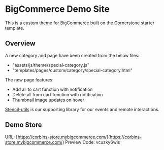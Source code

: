 # BigCommerce Demo Site

This is a custom theme for BigCommerce built on the Cornerstone starter template.

## Overview
A new category and page have been created from the below files:
* "assets/js/theme/special-category.js"
* "templates/pages/custom/category/special-category.html"

The new page features:
* Add all to cart function with notification
* Delete all from cart function with notification
* Thumbnail image updates on hover

[Stencil-utils](https://github.com/bigcommerce/stencil-utils) is our supporting library for our events and remote interactions.

## Demo Store 
URL: [https://corbins-store.mybigcommerce.com/](https://corbins-store.mybigcommerce.com/)
Preview Code: vcuzky6wis
